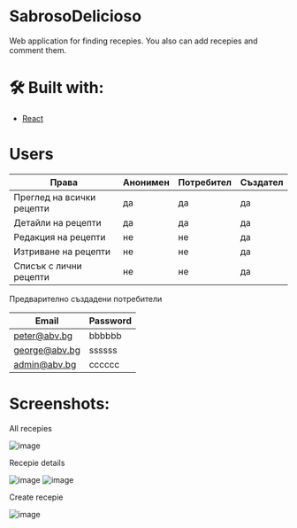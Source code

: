 # SabrosoDelicioso

Web application for finding recepies. You also can add recepies and comment them.

# 🛠 Built with:

- [React](https://react.dev/)

# Users
|        Права                   | Анонимен | Потребител | Създател |
|--------------------------------|----------|------------|----------|
| Преглед на всички рецепти      |    да    |    да      | да       |
| Детайли на рецепти             |    да    |    да      | да       |
| Редакция на рецепти            |    не    |    не      | да       |
| Изтриване на рецепти           |    не    |    не      | да       |
| Списък с лични рецепти         |    не    |    не      | да       |

Предварително създадени потребители

| Email                   | Password |
|-------------------------|----------|
| peter@abv.bg            | bbbbbb   |
| george@abv.bg           | ssssss   |
| admin@abv.bg            | cccccc   |

# Screenshots:

All recepies

![image](![image](https://github.com/Gerasim-Peshev/SabrosoDelicioso/assets/78636476/943a36c0-95fb-4ae9-8a5f-2d47b8842a41)
)

Recepie details

![image](![image](https://github.com/Gerasim-Peshev/SabrosoDelicioso/assets/78636476/33e740a9-9e84-441a-b464-de0acc10d91c)
)
![image](![image](https://github.com/Gerasim-Peshev/SabrosoDelicioso/assets/78636476/897f27b1-3a96-4854-a9f0-e604befb9499)
)

Create recepie

![image](![image](https://github.com/Gerasim-Peshev/SabrosoDelicioso/assets/78636476/b27d898d-3372-4495-bbfb-9051f19c6f53)
)
